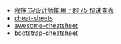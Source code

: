 * [程序员/设计师能用上的 75 份速查表](http://www.oschina.net/news/50465/best-cheat-sheets-for-designers-and-programmers)
* [cheat-sheets](http://www.cheat-sheets.org/)
* [awesome-cheatsheet](https://github.com/detailyang/awesome-cheatsheet)
* [bootstrap-cheatsheet](https://hackerthemes.com/bootstrap-cheatsheet/)

